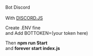 Bot Discord
<br><br>
With <a href="https://discord.js.org/#/">DISCORD.JS</a>

Create .ENV fine <br>
and Add BOTTOKEN=(your token here)<br>

Then <b><span style="#bdf236">npm run Start</span></b><br>
and <b><span style="#bdf236">forever start index.js</span></b>
